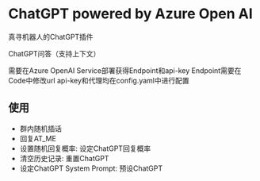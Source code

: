 # ChatGPT powered by Azure Open AI

真寻机器人的ChatGPT插件

ChatGPT问答（支持上下文）

需要在Azure OpenAI Service部署获得Endpoint和api-key
Endpoint需要在Code中修改url
api-key和代理均在config.yaml中进行配置

## 使用

- 群内随机插话
- 回复AT_ME
- 设置随机回复概率: 设定ChatGPT回复概率
- 清空历史记录: 重置ChatGPT
- 设定ChatGPT System Prompt: 预设ChatGPT
